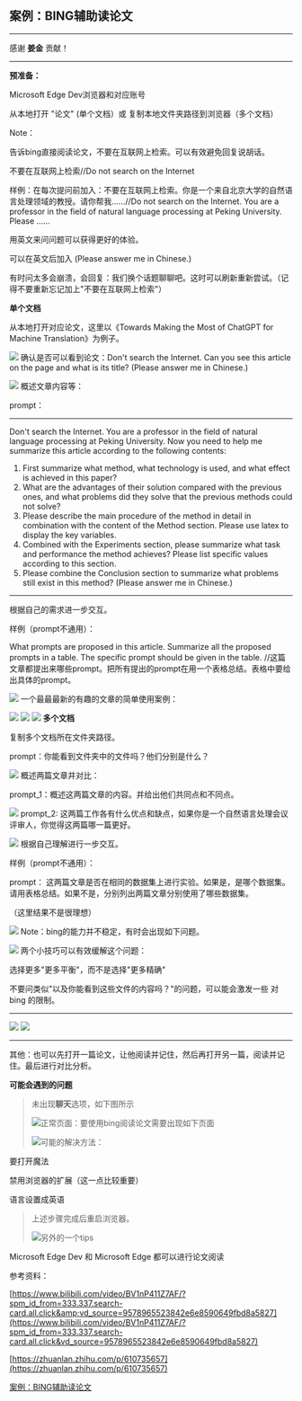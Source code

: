 ## 案例：BING辅助读论文

---

感谢 **姜金** 贡献！

---

**预准备：**

Microsoft Edge Dev浏览器和对应账号

从本地打开 "论文" (单个文档）或 复制本地文件夹路径到浏览器（多个文档）

Note：

告诉bing直接阅读论文，不要在互联网上检索。可以有效避免回复说胡话。

不要在互联网上检索//Do not search on the Internet

样例：在每次提问前加入：不要在互联网上检索。你是一个来自北京大学的自然语言处理领域的教授。请你帮我......//Do not search on the Internet. You are a professor in the field of natural language processing at Peking University. Please ......

用英文来问问题可以获得更好的体验。

可以在英文后加入 (Please answer me in Chinese.)

有时问太多会崩溃，会回复：我们换个话题聊聊吧。这时可以刷新重新尝试。（记得不要重新忘记加上"不要在互联网上检索"）

**单个文档**

从本地打开对应论文，这里以《Towards Making the Most of ChatGPT for Machine Translation》为例子。

![](https://oss.linklearner.com/chatgpt/img/folder6/BING%E8%BE%85%E5%8A%A9%E8%AF%BB%E8%AE%BA%E6%96%87/image12.png) 确认是否可以看到论文：Don't search the Internet. Can you see this article on the page and what is its title? (Please answer me in Chinese.)

![](https://oss.linklearner.com/chatgpt/img/folder6/BING%E8%BE%85%E5%8A%A9%E8%AF%BB%E8%AE%BA%E6%96%87/image14.png) 概述文章内容等：

prompt：

---

Don't search the Internet. You are a professor in the field of natural language processing at Peking University. Now you need to help me summarize this article according to the following contents:

1. First summarize what method, what technology is used, and what effect is achieved in this paper?
2. What are the advantages of their solution compared with the previous ones, and what problems did they solve that the previous methods could not solve?
3. Please describe the main procedure of the method in detail in combination with the content of the Method section. Please use latex to display the key variables.
4. Combined with the Experiments section, please summarize what task and performance the method achieves? Please list specific values according to this section.
5. Please combine the Conclusion section to summarize what problems still exist in this method? (Please answer me in Chinese.)

---

根据自己的需求进一步交互。

样例（prompt不通用）：

What prompts are proposed in this article. Summarize all the proposed prompts in a table. The specific prompt should be given in the table. //这篇文章都提出来哪些prompt。把所有提出的prompt在用一个表格总结。表格中要给出具体的prompt。

![](https://oss.linklearner.com/chatgpt/img/folder6/BING%E8%BE%85%E5%8A%A9%E8%AF%BB%E8%AE%BA%E6%96%87/image18.png) 一个最最最新的有趣的文章的简单使用案例：

![](https://oss.linklearner.com/chatgpt/img/folder6/BING%E8%BE%85%E5%8A%A9%E8%AF%BB%E8%AE%BA%E6%96%87/image19.png) ![](https://oss.linklearner.com/chatgpt/img/folder6/BING%E8%BE%85%E5%8A%A9%E8%AF%BB%E8%AE%BA%E6%96%87/image20.png) ![](https://oss.linklearner.com/chatgpt/img/folder6/BING%E8%BE%85%E5%8A%A9%E8%AF%BB%E8%AE%BA%E6%96%87/image2.png) **多个文档**

复制多个文档所在文件夹路径。

prompt：你能看到文件夹中的文件吗？他们分别是什么？

![](https://oss.linklearner.com/chatgpt/img/folder6/BING%E8%BE%85%E5%8A%A9%E8%AF%BB%E8%AE%BA%E6%96%87/image3.png) 概述两篇文章并对比：

prompt_1：概述这两篇文章的内容。并给出他们共同点和不同点。

![](https://oss.linklearner.com/chatgpt/img/folder6/BING%E8%BE%85%E5%8A%A9%E8%AF%BB%E8%AE%BA%E6%96%87/image4.png) prompt_2: 这两篇工作各有什么优点和缺点，如果你是一个自然语言处理会议评审人，你觉得这两篇哪一篇更好。

![](https://oss.linklearner.com/chatgpt/img/folder6/BING%E8%BE%85%E5%8A%A9%E8%AF%BB%E8%AE%BA%E6%96%87/image5.png) 根据自己理解进行一步交互。

样例（prompt不通用）：

prompt： 这两篇文章是否在相同的数据集上进行实验。如果是，是哪个数据集。请用表格总结。如果不是，分别列出两篇文章分别使用了哪些数据集。

（这里结果不是很理想）

![](https://oss.linklearner.com/chatgpt/img/folder6/BING%E8%BE%85%E5%8A%A9%E8%AF%BB%E8%AE%BA%E6%96%87/image6.png) Note：bing的能力并不稳定，有时会出现如下问题。

![](https://oss.linklearner.com/chatgpt/img/folder6/BING%E8%BE%85%E5%8A%A9%E8%AF%BB%E8%AE%BA%E6%96%87/image7.png) 两个小技巧可以有效缓解这个问题：

选择更多"更多平衡"，而不是选择"更多精确"

不要问类似"以及你能看到这些文件的内容吗？"的问题，可以能会激发一些 对bing 的限制。

---

![](https://oss.linklearner.com/chatgpt/img/folder6/BING%E8%BE%85%E5%8A%A9%E8%AF%BB%E8%AE%BA%E6%96%87/image8.png) ![](https://oss.linklearner.com/chatgpt/img/folder6/BING%E8%BE%85%E5%8A%A9%E8%AF%BB%E8%AE%BA%E6%96%87/image9.png)

---

其他：也可以先打开一篇论文，让他阅读并记住，然后再打开另一篇，阅读并记住。最后进行对比分析。

**可能会遇到的问题**

> 未出现**聊天**选项，如下图所示
>
> ![](https://oss.linklearner.com/chatgpt/img/folder6/BING%E8%BE%85%E5%8A%A9%E8%AF%BB%E8%AE%BA%E6%96%87/image10.png)正常页面：要使用bing阅读论文需要出现如下页面
>
> ![](https://oss.linklearner.com/chatgpt/img/folder6/BING%E8%BE%85%E5%8A%A9%E8%AF%BB%E8%AE%BA%E6%96%87/image11.png)可能的解决方法：

要打开魔法

禁用浏览器的扩展（这一点比较重要）

语言设置成英语

> 上述步骤完成后重启浏览器。
>
> ![](https://oss.linklearner.com/chatgpt/img/folder6/BING%E8%BE%85%E5%8A%A9%E8%AF%BB%E8%AE%BA%E6%96%87/image13.png)另外的一个tips

Microsoft Edge Dev 和 Microsoft Edge 都可以进行论文阅读

参考资料：

[https://www.bilibili.com/video/BV1nP411Z7AF/?spm_id_from=333.337.search-card.all.click&amp;vd_source=9578965523842e6e8590649fbd8a5827](https://www.bilibili.com/video/BV1nP411Z7AF/?spm_id_from=333.337.search-card.all.click&vd_source=9578965523842e6e8590649fbd8a5827)

[https://zhuanlan.zhihu.com/p/610735657](https://zhuanlan.zhihu.com/p/610735657)

[案例：BING辅助读论文](https://linklearner.com/learn/detail/120?detail=633&index=1-5-1#id-bing)
